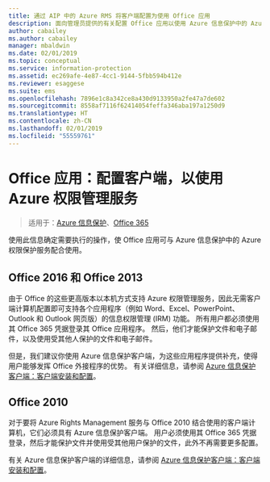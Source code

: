 ```yaml
---
title: 通过 AIP 中的 Azure RMS 将客户端配置为使用 Office 应用
description: 面向管理员提供的有关配置 Office 应用以使用 Azure 信息保护中的 Azure Rights Management 服务的信息和说明。
author: cabailey
ms.author: cabailey
manager: mbaldwin
ms.date: 02/01/2019
ms.topic: conceptual
ms.service: information-protection
ms.assetid: ec269afe-4e87-4cc1-9144-5fbb594b412e
ms.reviewer: esaggese
ms.suite: ems
ms.openlocfilehash: 7896e1c8a342ce8a430d9133950a2fe47a7de602
ms.sourcegitcommit: 8558af7116f62414054feffa346aba197a1250d9
ms.translationtype: HT
ms.contentlocale: zh-CN
ms.lasthandoff: 02/01/2019
ms.locfileid: "55559761"
---
```

# <a name="office-apps-configuration-for-clients-to-use-the-azure-rights-management-service"></a>Office 应用：配置客户端，以使用 Azure 权限管理服务

>适用于：[Azure 信息保护](https://azure.microsoft.com/pricing/details/information-protection)、[Office 365](https://download.microsoft.com/download/E/C/F/ECF42E71-4EC0-48FF-AA00-577AC14D5B5C/Azure_Information_Protection_licensing_datasheet_EN-US.pdf)


使用此信息确定需要执行的操作，使 Office 应用可与 Azure 信息保护中的 Azure 权限保护服务配合使用。

## <a name="office2016-and-office-2013"></a>Office 2016 和 Office 2013
由于 Office 的这些更高版本以本机方式支持 Azure 权限管理服务，因此无需客户端计算机配置即可支持各个应用程序（例如 Word、Excel、PowerPoint、Outlook 和 Outlook 网页版）的信息权限管理 (IRM) 功能。 所有用户都必须使用其 Office 365 凭据登录其 Office 应用程序。 然后，他们才能保护文件和电子邮件，以及使用受其他人保护的文件和电子邮件。

但是，我们建议你使用 Azure 信息保护客户端，为这些应用程序提供补充，使得用户能够发挥 Office 外接程序的优势。 有关详细信息，请参阅 [Azure 信息保护客户端：客户端安装和配置](configure-client.md)。

## <a name="office2010"></a>Office 2010
对于要将 Azure Rights Management 服务与 Office 2010 结合使用的客户端计算机，它们必须具有 Azure 信息保护客户端。 用户必须使用其 Office 365 凭据登录，然后才能保护文件并使用受其他用户保护的文件，此外不再需要更多配置。

有关 Azure 信息保护客户端的详细信息，请参阅 [Azure 信息保护客户端：客户端安装和配置](configure-client.md)。

